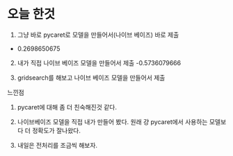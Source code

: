 # 오늘 한것

1. 그냥 바로 pycaret로 모델을 만들어서(나이브 베이즈) 바로 제출
- 0.2698650675	


2. 내가 직접 나이브 베이즈 모델을 만들어서 제출
-0.5736079666	


3. gridsearch를 해보고 나이브 베이즈 모델을 만들어서 제출



느낀점
1. pycaret에 대해 좀 더 친숙해진것 같다.

2. 나이브베이즈 모델을 직접 내가 만들어 봤다. 원래 걍 pycaret에서 사용하는 모델보다 더 정확도가 잘나왔다.

3. 내일은 전처리를 조금씩 해보자.
